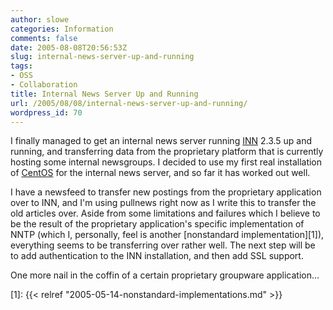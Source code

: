 ```yaml
---
author: slowe
categories: Information
comments: false
date: 2005-08-08T20:56:53Z
slug: internal-news-server-up-and-running
tags:
- OSS
- Collaboration
title: Internal News Server Up and Running
url: /2005/08/08/internal-news-server-up-and-running/
wordpress_id: 70
---
```


I finally managed to get an internal news server running [INN](http://www.isc.org/index.pl?/sw/inn/) 2.3.5 up and running, and transferring data from the proprietary platform that is currently hosting some internal newsgroups. I decided to use my first real installation of [CentOS](http://www.centos.org/) for the internal news server, and so far it has worked out well.

I have a newsfeed to transfer new postings from the proprietary application over to INN, and I'm using pullnews right now as I write this to transfer the old articles over. Aside from some limitations and failures which I believe to be the result of the proprietary application's specific implementation of NNTP (which I, personally, feel is another [nonstandard implementation][1]), everything seems to be transferring over rather well. The next step will be to add authentication to the INN installation, and then add SSL support.

One more nail in the coffin of a certain proprietary groupware application...


[1]: {{< relref "2005-05-14-nonstandard-implementations.md" >}}
